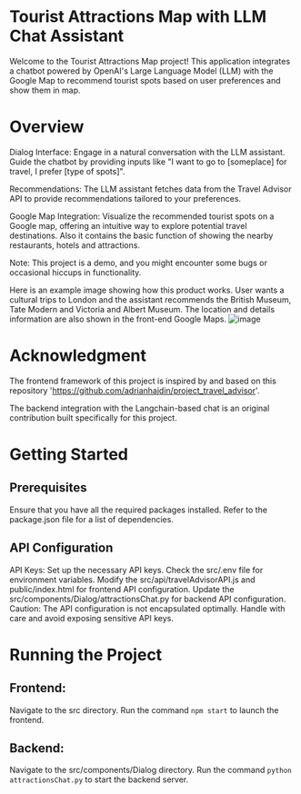 # Tourist Attractions Map with LLM Chat Assistant
Welcome to the Tourist Attractions Map project! This application integrates a chatbot powered by OpenAI's Large Language Model (LLM) with the Google Map to recommend tourist spots based on user preferences and show them in map.

# Overview
Dialog Interface: Engage in a natural conversation with the LLM assistant. Guide the chatbot by providing inputs like "I want to go to [someplace] for travel, I prefer [type of spots]".

Recommendations: The LLM assistant fetches data from the Travel Advisor API to provide recommendations tailored to your preferences.

Google Map Integration: Visualize the recommended tourist spots on a Google map, offering an intuitive way to explore potential travel destinations. Also it contains the basic function of showing the nearby restaurants, hotels and attractions.

Note: This project is a demo, and you might encounter some bugs or occasional hiccups in functionality.

Here is an example image showing how this product works. User wants a cultural trips to London and the assistant recommends the British Museum, Tate Modern and Victoria and Albert Museum. The location and details information are also shown in the front-end Google Maps.
![image](https://github.com/Agonian-DB/EC601_Project2/assets/125980676/0523ca77-fa87-4000-8caa-a8ca744d8cd9)


# Acknowledgment
The frontend framework of this project is inspired by and based on this repository 'https://github.com/adrianhajdin/project_travel_advisor'.

The backend integration with the Langchain-based chat is an original contribution built specifically for this project.

# Getting Started
## Prerequisites
Ensure that you have all the required packages installed. Refer to the package.json file for a list of dependencies.

## API Configuration
API Keys: Set up the necessary API keys.
Check the src/.env file for environment variables.
Modify the src/api/travelAdvisorAPI.js and public/index.html for frontend API configuration.
Update the src/components/Dialog/attractionsChat.py for backend API configuration.
Caution: The API configuration is not encapsulated optimally. Handle with care and avoid exposing sensitive API keys.
# Running the Project
## Frontend:

Navigate to the src directory.
Run the command ```npm start``` to launch the frontend.
## Backend:

Navigate to the src/components/Dialog directory.
Run the command ```python attractionsChat.py``` to start the backend server.



